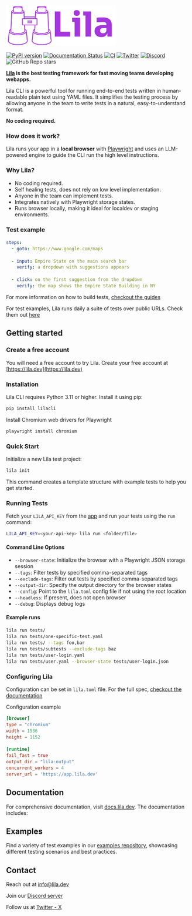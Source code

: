 [<img src="assets/logo.png" width=300>](https://lila.dev/)

[![PyPI version](https://badge.fury.io/py/lilacli.svg)](https://badge.fury.io/py/lilacli)
[![Documentation Status](https://readthedocs.org/projects/lila/badge/?version=latest)](https://docs.lila.dev)
[![CI](https://github.com/lila-team/lila/actions/workflows/daily-run.yml/badge.svg)](https://github.com/lila-team/lila/actions/workflows/daily-run.yml)
[![Twitter](https://img.shields.io/twitter/follow/lila__dev?style=social)](https://twitter.com/lila__dev)
[![Discord](https://img.shields.io/discord/1303067047931936809?label=Discord)](https://discord.gg/kZ7TEmxH)
![GitHub Repo stars](https://img.shields.io/github/stars/lila-team/lila)

**[Lila](https://lila.dev) is the best testing framework for fast moving teams developing webapps.**

Lila CLI is a powerful tool for running end-to-end tests written in human-readable plain text using YAML files. It simplifies the testing process by allowing anyone in the team to write tests in a natural, easy-to-understand format.

**No coding required.**


### How does it work?

Lila runs your app in a **local browser** with [Playwright](https://playwright.dev/python/) and uses an LLM-powered engine to guide the CLI run the high level instructions.

### Why Lila?

* No coding required.
* Self healing tests, does not rely on low level implementation.
* Anyone in the team can implement tests.
* Integrates natively with Playwright storage states.
* Runs browser locally, making it ideal for localdev or staging environments.

### Test example

```yaml
steps:
  - goto: https://www.google.com/maps

  - input: Empire State on the main search bar
    verify: a dropdown with suggestions appears

  - click: on the first suggestion from the dropdown
    verify: the map shows the Empire State Building in NY
```

For more information on how to build tests, [checkout the guides](https://docs.lila.dev/guides/intro)

For test examples, Lila runs daily a suite of tests over public URLs. Check them out [here](https://github.com/lila-team/examples)

## Getting started

### Create a free account

You will need a free account to try Lila. Create your free account at [https://lila.dev](https://lila.dev)

### Installation

Lila CLI requires Python 3.11 or higher. Install it using pip:

```bash
pip install lilacli
```

Install Chromium web drivers for Playwright

```bash
playwright install chromium
```

### Quick Start

Initialize a new Lila test project:

```bash
lila init
```

This command creates a template structure with example tests to help you get started.

### Running Tests

Fetch your `LILA_API_KEY` from the [app](https://app.lila.dev) and run your tests using the `run` command:

```bash
LILA_API_KEY=<your-api-key> lila run <folder/file>
```

#### Command Line Options

* `--browser-state`: Initialize the browser with a Playwright JSON storage session
* `--tags`: Filter tests by specified comma-separated tags
* `--exclude-tags`: Filter out tests by specified comma-separated tags
* `--output-dir`: Specify the output directory for the browser states
* `--config`: Point to the `lila.toml` config file if not using the root location
* `--headless`: If present, does not open browser
* `--debug`: Displays debug logs

#### Example runs

```bash
lila run tests/
lila run tests/one-specific-test.yaml
lila run tests/ --tags foo,bar
lila run tests/subtests --exclude-tags baz
lila run tests/user-login.yaml
lila run tests/user.yaml --browser-state tests/user-login.json
```

### Configuring Lila

Configuration can be set in `lila.toml` file. For the full spec, [checkout the documentation](https://docs.lila.dev/docs/guides/configuration)

Configuration example

```toml
[browser]
type = "chromium"
width = 1536
height = 1152

[runtime]
fail_fast = true
output_dir = "lila-output"
concurrent_workers = 4
server_url = 'https://app.lila.dev'
```

## Documentation

For comprehensive documentation, visit [docs.lila.dev](https://docs.lila.dev). The documentation includes:

## Examples

Find a variety of test examples in our [examples repository](https://github.com/lila-team/examples), showcasing different testing scenarios and best practices.

## Contact

Reach out at info@lila.dev

Join our [Discord server](https://discord.gg/6rRfZUqh)

Follow us at [Twitter - X](https://x.com/lila__dev)
